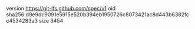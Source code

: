 version https://git-lfs.github.com/spec/v1
oid sha256:d9e9dc9091e5915e520b394eb1950726c8073421ac8d443b6382fcc4534283a3
size 3454
